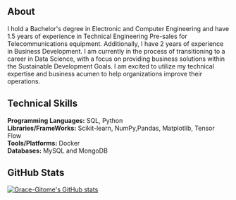 ## About 
I hold a Bachelor's degree in Electronic and Computer Engineering and have 1.5 years of experience in Technical Engineering Pre-sales for Telecommunications equipment. Additionally, I have 2 years of experience in Business Development.
I am currently in the process of transitioning to a career in Data Science, with a focus on providing business solutions within the Sustainable Development Goals. I am excited to utilize my technical expertise and business acumen to help organizations improve their operations.

## Technical Skills
**Programming Languages:** SQL, Python<br>
**Libraries/FrameWorks:**  Scikit-learn, NumPy,Pandas, Matplotlib, Tensor Flow<br>
**Tools/Platforms:**       Docker<br>
**Databases:**             MySQL and MongoDB<br>

## GitHub Stats
[![Grace-Gitome's GitHub stats](https://github-readme-stats.vercel.app/api?username=Grace-Gitome)](https://github.com/Grace-Gitome/github-readme-stats)


